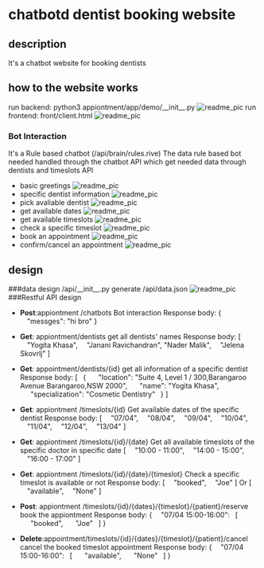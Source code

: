 # chatbotd dentist booking website
## description
 It's a chatbot website for booking dentists
## how to the website works

run backend:
 python3 appiontment/app/demo/\_\_init\_\_.py
![readme_pic](
http://github.com/Joannazhx/chatbot_dentist_booking_web/readme_pic/run_backend.png)
 run frontend:
 front/client.html
![readme_pic](http://github.com/Joannazhx/chatbot_dentist_booking_web/readme_pic/run_frontend.png)
### Bot Interaction
 It's a Rule based chatbot (/api/brain/rules.rive)
 The data rule based bot needed handled through the chatbot API which get needed data through dentists and timeslots API
 * basic greetings
![readme_pic](http://github.com/Joannazhx/chatbot_dentist_booking_web/readme_pic/greeting.png)
 * specific dentist information
![readme_pic](http://github.com/Joannazhx/chatbot_dentist_booking_web/readme_pic/ask_doctors.png)
 * pick avaliable dentist
![readme_pic](http://github.com/Joannazhx/chatbot_dentist_booking_web/readme_pic/avialable_dentists.png)
 * get available dates
![readme_pic](http://github.com/Joannazhx/chatbot_dentist_booking_web/readme_pic/avaliable_dates.png)
 * get available timeslots
![readme_pic](http://github.com/Joannazhx/chatbot_dentist_booking_web/readme_pic/avaliable_time.png)
 * check a specific timeslot
![readme_pic](http://github.com/Joannazhx/chatbot_dentist_booking_web/readme_pic/check_timeslots.png)
 * book an appointment
![readme_pic](http://github.com/Joannazhx/chatbot_dentist_booking_web/readme_pic/book.png)
 * confirm/cancel an appointment
![readme_pic](http://github.com/Joannazhx/chatbot_dentist_booking_web/readme_pic/confirm:cancel.png)
## design
###data design
 /api/\_\_init\__.py generate /api/data.json
![readme_pic](http://github.com/Joannazhx/chatbot_dentist_booking_web/readme_pic/data.png)
###Restful API design
 * __Post__:appiontment /chatbots
 Bot interaction
 Response body:
{
&ensp;&ensp;"messges": "hi bro" 
}
 * __Get__: appiontment/dentists
 get all dentists' names
 Response body:
 [
&ensp;&ensp;"Yogita Khasa",
&ensp;&ensp;"Janani Ravichandran", "Nader Malik",
&ensp;&ensp;"Jelena Skovrlj"
]

 * __Get__: appointment/dentists/{id}
 get all information of a specific dentist
 Response body:
[
&ensp;{
&ensp;&ensp;&ensp;"location": "Suite 4, Level 1 / 300,Barangaroo Avenue Barangaroo,NSW 2000",
&ensp;&ensp;&ensp;"name": "Yogita Khasa",
&ensp;&ensp;&ensp;"specialization": "Cosmetic Dentistry" 
&ensp;}
]

 * __Get__: appiontment /timeslots/{id}
 Get available dates of the specific dentist
 Response body: 
 [
&ensp;&ensp;"07/04", 
&ensp;&ensp;"08/04", 
&ensp;&ensp;"09/04", 
&ensp;&ensp;"10/04", 
&ensp;&ensp;"11/04", 
&ensp;&ensp;"12/04",
&ensp;&ensp;"13/04"
]

 * __Get__: appiontment /timeslots/{id}/{date}
 Get all available timeslots of the specific doctor in specific date
 [
&ensp;&ensp;"10:00 - 11:00", 
&ensp;&ensp;"14:00 - 15:00",
&ensp;&ensp;"16:00 - 17:00" ]

 * __Get__: appiontment /timeslots/{id}/{date}/{timeslot}
 Check a specific timeslot is available or not
 Response body:
[
&ensp;&ensp;"booked",
&ensp;&ensp;"Joe" 
]
Or 
[
&ensp;&ensp;"available",
&ensp;&ensp;"None" 
]

 * __Post__:  appiontment /timeslots/{id}/{dates}/{timeslot}/{patient}/reserve
 book the appiontment
 Response body:
{
&ensp;&ensp;"07/04 15:00-16:00": 
&ensp;[
&ensp;&ensp;&ensp;"booked",
&ensp;&ensp;&ensp;"Joe" 
&ensp;]
}

 * __Delete__:appointment/timeslots/{id}/{dates}/{timeslot}/{patient}/cancel
 cancel the booked timeslot appointment
  Response body:
{
&ensp;&ensp;"07/04 15:00-16:00": 
&ensp;[
&ensp;&ensp;&ensp;"available",
&ensp;&ensp;&ensp;"None" 
&ensp;]
}


